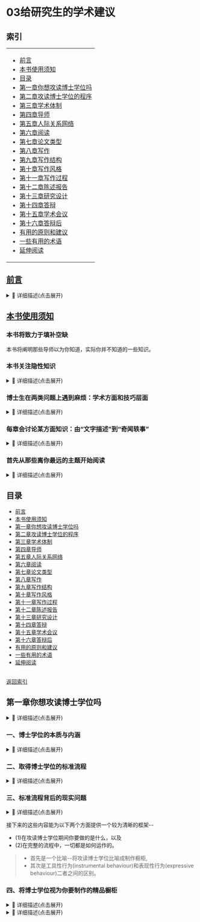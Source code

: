 # 03给研究生的学术建议

## 索引

	
<table align="center">
<tr>
<td>

- [前言](#前言)
- [本书使用须知](#本书使用须知)
- [目录](#目录)
- [第一章你想攻读博士学位吗](#第一章你想攻读博士学位吗)
- [第二章攻读博士学位的程序](#第二章攻读博士学位的程序)
- [第三章学术体制](#第三章学术体制)
- [第四章导师](#第四章导师)
- [第五章人际关系网络](#第五章人际关系网络)
- [第六章阅读](#第六章阅读)
- [第七章论文类型](#第七章论文类型)
- [第八章写作](#第八章写作)
- [第九章写作结构](#第九章写作结构)
- [第十章写作风格](#第十章写作风格)
- [第十一章写作过程](#第十一章写作过程)
- [第十二章陈述报告](#第十二章陈述报告)
- [第十三章研究设计](#第十三章研究设计)
- [第十四章答辩](#第十四章答辩)
- [第十五章学术会议](#第十五章学术会议)
- [第十六章答辩后](#第十六章答辩后)
- [有用的原则和建议](#有用的原则和建议)
- [一些有用的术语](#一些有用的术语)
- [延伸阅读](#延伸阅读)


</tr>
</td>
</table>

</details>

## [前言]()

<details><summary>📘 详细描述(点击展开)</summary>
	
<table align="center">
<tr>
<td>


研究生们毕业以后常常会发出这样的感叹:“为什么没有人早点告诉我这些呢?”
有很多东西，如果早点得知，就可以少点困惑、失望、痛苦和泪水了。
但是,在现实中,却没有人愿意将这些事情告诉你,或者写到教科书中去。


本书中将大大致阐明学术界的基本技巧和规则，并介绍进行研究工作的一些细节问题。


本书的作用：
- 本书将帮助在读研究生尽量少走弯路,以做出最好的研究成果。
- 本书也将帮助你充分利用这些研究成果,将它们变成你的职业生涯和个人发展的重要组成部分。


这样就可以避免以下情况出现:
> 毕业的那一天，你拿着学位证书,却苦于不知道下一步该做些什么，这时候突然发现自己花费了多年时间却是在一个错误的方向上痛苦地爬行。



<br>[返回索引](#索引)
</tr>
</td>
</table>

</details>




## [本书使用须知]()

### 本书将致力于填补空缺
本书将阐明那些导师以为你知道，实际你并不知道的一些知识。
### 本书关注隐性知识

<details><summary>📘 详细描述(点击展开)</summary>
	
<table align="center">
<tr>
<td>


我们关注的大部分问题是那些通常被称作隐性知识的内容--这些知识,没有人愿意明确地告诉你,
- 因为他们认为你已经知道；
- 或者因为他们已经对这些知识太过熟悉，以致忘记了其他人也许并不知道；
- 抑或是因为他们认为这些知识不值得提起。


人们通常会认为这些东西应该会被导师们在一些不是很正式的场合提到。
在理想的世界中,的确应当如此，
但现实情况是:导师们也都是普通人，他们并非没有缺点，而且他们工作都很忙，所以难免会有所疏漏。
我们所做的就是把这些没有写下来的规则做一个概述和总结,以便让你对现实情况有一个更深入的了解。

> 这样，你就可以向你的导师询问，你所从事的学科是怎样运行的;
> 
> 运气好的话，你可以从导师那里得到很多可靠并且明确的指导。




<br>[返回索引](#索引)
</tr>
</td>
</table>

</details>



### 博士生在两类问题上遇到麻烦：学术方面和技巧层面
<details><summary>📘 详细描述(点击展开)</summary>
	
<table align="center">
<tr>
<td>



> 学术系统怎样运行，以及为什么这样运行之类的大问题。

例如：
- 学术界那些杰出人物的发展道路
- 为什么学术文章的写作如此枯燥
- 一个好的院系和导师的评价标准是什么
- 为什么有的博士还没有毕业就可以在非常好的院系获得讲师职位
- 为什么一些人在获得博士学位十年以后仍然要为找到一个工作而奋斗

> 有一些比较低层次的技术问题,因为这些技术问题通常被看得不是那么重要,导致没有书谈及这些技术问题

例如：
- 我在文章的第一段中应当提到几条参考文献？
- 我如何才能够在没有刻苦阅读文献的情况下,对导师给我的题目有一个清晰而完整的认识?


<br>[返回索引](#索引)
</tr>
</td>
</table>

</details>

###  每章会讨论某方面知识：由“文字描述”到“奇闻轶事”

<details><summary>📘 详细描述(点击展开)</summary>
	
<table align="center">
<tr>
<td>


> 本书中每章会讨论对博士生非常重要的某方面知识。
> - 一些十分具体的问题,比如“怎样对待批评”是在许多章(如写作、陈述报告、答辩)都会讨论的问题。
> - 还有一些一般的主题(例如写作)

> 每个章节都是从文字描述某个主题开始，都会通过一些例子和奇闻轶事来解释说明。
> - 文字描述是为了帮助你理解实际情况是怎样的，为什么事情会是这个样子的;
> - 奇闻轶事是为了说明那些潜在的要点，并帮助你记住它们。


<br>[返回索引](#索引)
</tr>
</td>
</table>

</details>

### 首先从那些离你最远的主题开始阅读

<details><summary>📘 详细描述(点击展开)</summary>
	
<table align="center">
<tr>
<td>


大部分的学生都过于关注当前他们所面对的问题，而很少关注下一步的问题。
- 在短期内，这也许是不错的选择,
- 但是长期来看，却常常会造成一些问题。

> 例如,如果你所在的院系要求你在相关的学术期刊上至少发表两篇论文，而且拥有至少两年的兼职授课经验，才能将你列入全职教员的最终候选名单,那将会怎样呢?
> - 如果在博士毕业的6个月以前,还没有发现这个问题，而你又想直接获得这份教职,那么你将会遇到很大的麻烦;
> - 如果你很早就知道这个问题你将有充分的时间去准备一份好简历所需要的东西。


> 本书的目的是为了帮助你理解这些基本的概念，进而可以找到这些概念在你所处的学科中的表现形式，然后确保你在自己的论文、陈述报告和简历中展现出应有的水平。


<br>[返回索引](#索引)
</tr>
</td>
</table>

</details>


## 目录

- [前言](#前言)
- [本书使用须知](#本书使用须知)
- [第一章你想攻读博士学位吗](#第一章你想攻读博士学位吗)
- [第二章攻读博士学位的程序](#第二章攻读博士学位的程序)
- [第三章学术体制](#第三章学术体制)
- [第四章导师](#第四章导师)
- [第五章人际关系网络](#第五章人际关系网络)
- [第六章阅读](#第六章阅读)
- [第七章论文类型](#第七章论文类型)
- [第八章写作](#第八章写作)
- [第九章写作结构](#第九章写作结构)
- [第十章写作风格](#第十章写作风格)
- [第十一章写作过程](#第十一章写作过程)
- [第十二章陈述报告](#第十二章陈述报告)
- [第十三章研究设计](#第十三章研究设计)
- [第十四章答辩](#第十四章答辩)
- [第十五章学术会议](#第十五章学术会议)
- [第十六章答辩后](#第十六章答辩后)
- [有用的原则和建议](#有用的原则和建议)
- [一些有用的术语](#一些有用的术语)
- [延伸阅读](#延伸阅读)

<br>[返回索引](#索引)


## 第一章你想攻读博士学位吗

<details><summary>📘 详细描述(点击展开)</summary>
	


**攻读博士学位的人大致可以分为两种。**
> 其一是知道自己正在做什么，

然后顺着规划好的道路前行的人，他们偶尔陷人沮丧和绝望,但往往最后都会顺利地拿到博士学位(除非在这期间做出一些相当愚蠢的事情或半途而废)。然后，他们顺理成章地进人人生的下一阶段。
> 第二种人则是多数博士生的缩影。

他们跌跌撞撞地闯进来，在数年里漫无目标地徘徊和循环往复，时常陷人沮丧和绝望的境地，最后可能拿到，也可能拿不到博士学位。
在这之后,他们仍然继续徘徊，不知道在人生的下一个阶段中该做些什么。

> 本书正是为这些觉得自己正在第二条路上徘徊前行的人写的。

无论如何都要记住,在攻读博士学位的时候，还是要考虑你的兴趣所在。
你会有若干关于为什么、怎么做、是什么的问题。
大多数这样的问题可以在一些关于攻读博士学位的书籍,或者在你打算去的学院的程序性文件中找到答案。


<br>[返回索引](#索引)

</details>




### 一、博士学位的本质与内涵

<details><summary>📘 详细描述(点击展开)</summary>
	


不少书都会告诉你搏士学位有若干象征意义:
- 包括证明你的专业资格,
- 表明你接受过如何进行研究的训练，
- 以及标志你正式进人了学术界。

> 这些都对，但是这一切究竟意味着什么呢?

- 如果纯粹从功利主义的角度来说，博士学位是一个资格证明，它表明你的研究能力足以被某大学录用。
- 如果你想要谋求一份大学老师的工作,有博士学位是最好不过的。
- 如果你想做服务于工业的研究人员，这个学位也是非常有帮助的。

博士学位不仅在全世界都能得到认可，而且还具有相当的影响力。
也就是说，一个国家的博士即使到了另外一个国家也能得到认可。
- 另外，博士学位通常能保证你达到更高的收人水平。


- 从专业的角度来说，博士学位意味着你做过相当多的研究，将之写成论文，并和专业的学者进行过讨论。
这一切都可以证明你有独立做研究的能力。
虽然有导师的帮助和建议、但至少从理论上来讲、博土项目是一项由你自己做主的工程。


- 另外博士学位的取得，相当于你通过了学术界的人会测试。
因为这表明你经历过严峻考验，并且较好地通过了这个严峻考验，从而正式被批准成为学术界的一员。

> 以此类推，尽管有博士学位并不足以让你成为一个学术带头人，但它至少标志你已经正式“成年”了。


<br>[返回索引](#索引)

</details>


### 二、取得博士学位的标准流程

<details><summary>📘 详细描述(点击展开)</summary>
	


- 首先你选择一个研究的主题，然后找一个愿意做你导师的人。
- 之后则是在导师的研究所签合同，办妥攻读博士学位相关的一系列手续。
- 办完这些手续之后，在接下来的一两年里，你就应该开始着手对你的选题进行研究。
- 如果一切进展顺利的话，你还有必要继续再做一到两年的研究。
- 到攻读博士学位的第三或第四个年头的时候，你需要就你的研究选题写出一个全面的文献报告(即博士学位论文，通常在300页左右)。

这篇论文会提交至专家小组审阅，之后这组专家会对你的论文提出若干问题,考察你是否对这个选题有足够的了解。

一般而言，他们会得出这样的结论:你的论文需要做一定改动。
如果在规定的时间内你所做的改动让他们满意了，你就可以被授子博士学位了。

<br>[返回索引](#索引)

</details>

### 三、标准流程背后的现实问题

<details><summary>📘 详细描述(点击展开)</summary>
	

#### 1. 不同的学校有不同的标准

#### 2. 你会有若干你想放弃的关键时刻
**攻读博士学位在学术要求上是很严酷的。**

#### 3. 你的博士论文篇幅较大
论文看来是如此浩大的工程，以至于许多学生感到相当棘手,不知如何应付。(事实上一旦你知道你在做什么之后，写作其实并不是什么大问题。)

#### 4. 你需要未雨绸缪
##### 第一：在你完成博士学位后会发生什么
一个目标十分清楚的学生,在提交论文之后,打算找一份讲师的工作。
可是他们会发现，在自己的研究领域，一些比较好的院系的工作岗位通常要求有两年讲师的工作经验，而且最好是在学术期刊上发表过文章。
如果早两年知道这些要求的话，他们或许提前就开始做一些兼职的讲师工作，并向学术期刊提交一两篇论文了。

##### 第二：如何选题以及如何找一个好的导师





<br>[返回索引](#索引)

</details>

接下来的这些内容能为以下两个方面提供一个较为清晰的框架--
- (1)在攻读博士学位期间你要做的是什么，以及
- (2)在完整的流程中，一切都是如何运作的。


> - 首先是一个比喻--将攻读博士学位比喻成制作橱柜,
> - 其次是工具性行为(instrumental behaviour)和表现性行为(expressive behaviour)二者之间的区别。

### 四、将博士学位视为你要制作的精品橱柜


<details><summary>📘 详细描述(点击展开)</summary>
	


插入收起


<br>[返回索引](#索引)

</details>





























<details><summary>📘 详细描述(点击展开)</summary>
	


插入收起


<br>[返回索引](#索引)

</details>









































































































































































































































































































































































































































































































































































































































































































